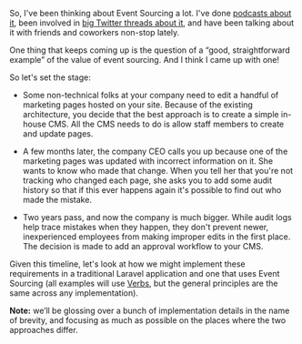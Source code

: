 So, I've been thinking about Event Sourcing a lot. I've done
[podcasts about it](https://overengineered.fm/episodes/ep-5-what-about-event-sourcing),
been involved in [big Twitter threads about it](https://twitter.com/aarondfrancis/status/1652457709319471105),
and have been talking about it with friends and coworkers non-stop lately.

One thing that keeps coming up is the question of a “good, straightforward example” of
the value of event sourcing. And I think I came up with one!

So let's set the stage:

  - Some non-technical folks at your company need to edit a handful of marketing
    pages hosted on your site. Because of the existing architecture, you decide that
    the best approach is to create a simple in-house CMS. All the CMS needs to do
    is allow staff members to create and update pages.

  - A few months later, the company CEO calls you up because one of the marketing pages
    was updated with incorrect information on it. She wants to know who made that change.
    When you tell her that you're not tracking who changed each page, she asks you to
    add some audit history so that if this ever happens again it's possible to find out
    who made the mistake.

  - Two years pass, and now the company is much bigger. While audit logs help trace
    mistakes when they happen, they don't prevent newer, inexperienced employees from
    making improper edits in the first place. The decision is made to add an approval
    workflow to your CMS. 

Given this timeline, let's look at how we might implement these requirements in a traditional
Laravel application and one that uses Event Sourcing (all examples will use
[Verbs](https://verbs.thunk.dev/),
but the general principles are the same across any implementation).

**Note:** we’ll be glossing over a bunch of implementation details
in the name of brevity, and focusing as much as possible on the places
where the two approaches differ.
